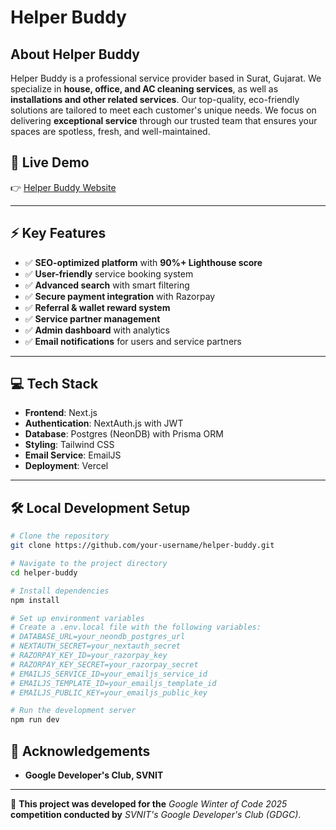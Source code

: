 # Helper Buddy


## About Helper Buddy

Helper Buddy is a professional service provider based in Surat, Gujarat. We specialize in **house, office, and AC cleaning services**, as well as **installations and other related services**. Our top-quality, eco-friendly solutions are tailored to meet each customer's unique needs. We focus on delivering **exceptional service** through our trusted team that ensures your spaces are spotless, fresh, and well-maintained.

## 🔗 Live Demo
👉 [Helper Buddy Website](https://helppperbuuuddy.vercel.app/)

---

## ⚡ Key Features
- ✅ **SEO-optimized platform** with **90%+ Lighthouse score**
- ✅ **User-friendly** service booking system
- ✅ **Advanced search** with smart filtering
- ✅ **Secure payment integration** with Razorpay
- ✅ **Referral & wallet reward system**
- ✅ **Service partner management**
- ✅ **Admin dashboard** with analytics
- ✅ **Email notifications** for users and service partners

---

## 💻 Tech Stack
- **Frontend**: Next.js
- **Authentication**: NextAuth.js with JWT
- **Database**: Postgres (NeonDB) with Prisma ORM
- **Styling**: Tailwind CSS
- **Email Service**: EmailJS
- **Deployment**: Vercel

---

## 🛠 Local Development Setup

```bash
# Clone the repository
git clone https://github.com/your-username/helper-buddy.git

# Navigate to the project directory
cd helper-buddy

# Install dependencies
npm install

# Set up environment variables
# Create a .env.local file with the following variables:
# DATABASE_URL=your_neondb_postgres_url
# NEXTAUTH_SECRET=your_nextauth_secret
# RAZORPAY_KEY_ID=your_razorpay_key
# RAZORPAY_KEY_SECRET=your_razorpay_secret
# EMAILJS_SERVICE_ID=your_emailjs_service_id
# EMAILJS_TEMPLATE_ID=your_emailjs_template_id
# EMAILJS_PUBLIC_KEY=your_emailjs_public_key

# Run the development server
npm run dev

```

## 🎉 Acknowledgements
- **Google Developer's Club, SVNIT**
---

📢 **This project was developed for the** _Google Winter of Code 2025_ **competition conducted by** _SVNIT's Google Developer's Club (GDGC)_.
